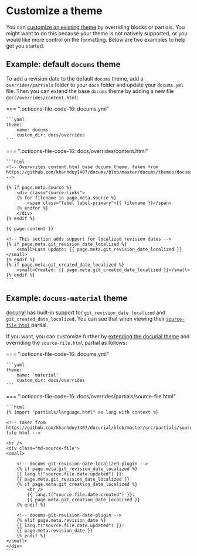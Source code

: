 # Customize a theme

You can [customize an existing theme](https://khanhduy1407.github.io/docums/user-guide/styling-your-docs/#customizing-a-theme) by overriding blocks or partials. You might want to do this because your theme is not natively supported, or you would like more control on the formatting. Below are two examples to help get you started.

## Example: default `docums` theme

To add a revision date to the default `docums` theme, add a `overrides/partials` folder to your `docs` folder and update your `docums.yml` file. 
Then you can extend the base `docums` theme by adding a new file `docs/overrides/content.html`:

=== ":octicons-file-code-16: docums.yml"

    ```yaml
    theme:
        name: docums
        custom_dir: docs/overrides
    ```

=== ":octicons-file-code-16: docs/overrides/content.html"

    ```html
    <!-- Overwrites content.html base docums theme, taken from 
    https://github.com/khanhduy1407/docums/blob/master/docums/themes/docums/content.html -->

    {% if page.meta.source %}
        <div class="source-links">
        {% for filename in page.meta.source %}
            <span class="label label-primary">{{ filename }}</span>
        {% endfor %}
        </div>
    {% endif %}

    {{ page.content }}

    <!-- This section adds support for localized revision dates -->
    {% if page.meta.git_revision_date_localized %}
        <small>Last update: {{ page.meta.git_revision_date_localized }}</small>
    {% endif %}
    {% if page.meta.git_created_date_localized %}
        <small>Created: {{ page.meta.git_created_date_localized }}</small>
    {% endif %}
    ```

## Example: `docums-material` theme

[docurial](https://khanhduy1407.github.io/docurial/) has built-in support for `git_revision_date_localized` and `git_created_date_localized`. You can see that when viewing their [`source-file.html`](https://github.com/khanhduy1407/docurial/blob/master/src/partials/source-file.html) partial. 

If you want, you can customize further by [extending the docurial theme](https://khanhduy1407.github.io/docurial/customization/#extending-the-theme) and overriding the `source-file.html` partial as follows:

=== ":octicons-file-code-16: docums.yml"

    ```yaml
    theme:
        name: 'material'
        custom_dir: docs/overrides
    ```

=== ":octicons-file-code-16: docs/overrides/partials/source-file.html"

    ```html
    {% import "partials/language.html" as lang with context %}

    <!-- taken from 
    https://github.com/khanhduy1407/docurial/blob/master/src/partials/source-file.html -->
    
    <hr />
    <div class="md-source-file">
    <small>

        <!-- docums-git-revision-date-localized-plugin -->
        {% if page.meta.git_revision_date_localized %}
        {{ lang.t("source.file.date.updated") }}:
        {{ page.meta.git_revision_date_localized }}
        {% if page.meta.git_creation_date_localized %}
            <br />
            {{ lang.t("source.file.date.created") }}:
            {{ page.meta.git_creation_date_localized }}
        {% endif %}

        <!-- docums-git-revision-date-plugin -->
        {% elif page.meta.revision_date %}
        {{ lang.t("source.file.date.updated") }}:
        {{ page.meta.revision_date }}
        {% endif %}
    </small>
    </div>
    ```


